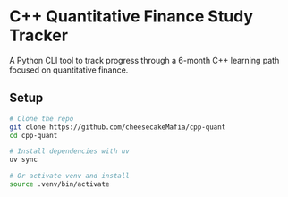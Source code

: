 # C++ Quantitative Finance Study Tracker

A Python CLI tool to track progress through a 6-month C++ learning path focused on quantitative finance.

## Setup

```bash
# Clone the repo
git clone https://github.com/cheesecakeMafia/cpp-quant
cd cpp-quant

# Install dependencies with uv
uv sync

# Or activate venv and install
source .venv/bin/activate